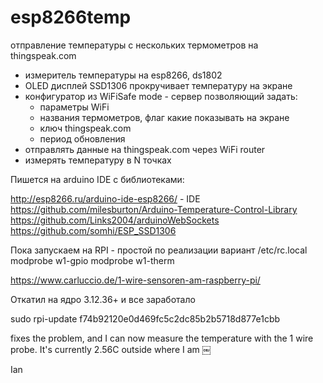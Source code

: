 # esp8266temp
отправление температуры с нескольких термометров на thingspeak.com

- измеритель температуры на esp8266, ds1802
- OLED дисплей SSD1306 прокручивает температуру на экране
- конфигуратор из WiFiSafe mode - сервер позволяющий задать:
    - параметры WiFi 
    - названия термометров, флаг какие показывать на экране
    - ключ thingspeak.com
    - период обновления
- отправлять данные на thingspeak.com через WiFi router
- измерять температуру в N точках

Пишется на arduino IDE с библиотеками:

http://esp8266.ru/arduino-ide-esp8266/ - IDE
https://github.com/milesburton/Arduino-Temperature-Control-Library
https://github.com/Links2004/arduinoWebSockets
https://github.com/somhi/ESP_SSD1306

Пока запускаем на RPI
    - простой по реализации вариант
    /etc/rc.local
	modprobe w1-gpio
	modprobe w1-therm

https://www.carluccio.de/1-wire-sensoren-am-raspberry-pi/

Откатил на ядро 3.12.36+ и все заработало

sudo rpi-update f74b92120e0d469fc5c2dc85b2b5718d877e1cbb


fixes the problem, and I can now measure the temperature with the 1 wire probe. It's currently 2.56C outside where I am ￼

Ian

